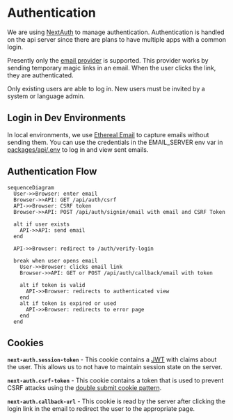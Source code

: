 # Authentication

We are using [NextAuth](https://next-auth.js.org/) to manage authentication.
Authentication is handled on the api server since there are plans to have multiple apps with a common login.

Presently only the [email provider](https://next-auth.js.org/providers/email) is supported. This provider works by sending temporary magic links in an email. When the user clicks the link, they are authenticated.

Only existing users are able to log in. New users must be invited by a system or language admin.

## Login in Dev Environments

In local environments, we use [Ethereal Email](https://ethereal.email/) to capture emails without sending them. You can use the credentials in the EMAIL_SERVER env var in [packages/api/.env](../packages/api/.env) to log in and view sent emails.

## Authentication Flow

```mermaid
sequenceDiagram
  User->>Browser: enter email
  Browser->>API: GET /api/auth/csrf
  API->>Browser: CSRF token
  Browser->>API: POST /api/auth/signin/email with email and CSRF Token

  alt if user exists
    API->>API: send email
  end

  API->>Browser: redirect to /auth/verify-login

  break when user opens email
    User->>Browser: clicks email link
    Browser->>API: GET or POST /api/auth/callback/email with token

    alt if token is valid
      API->>Browser: redirects to authenticated view
    end
    alt if token is expired or used
      API->>Browser: redirects to error page
    end
  end
```

## Cookies

**`next-auth.session-token`** - This cookie contains a [JWT](https://jwt.io/introduction) with claims about the user. This allows us to not have to maintain session state on the server.

**`next-auth.csrf-token`** - This cookie contains a token that is used to prevent CSRF attacks using the [double submit cookie pattern](https://medium.com/@kaviru.mihisara/double-submit-cookie-pattern-820fc97e51f2).

**`next-auth.callback-url`** - This cookie is read by the server after clicking the login link in the email to redirect the user to the appropriate page.
